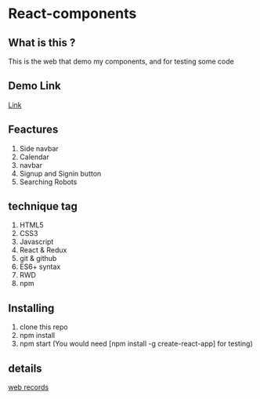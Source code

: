 # React-components
## What is this ? 
This is the web that demo my components, and for testing some code

## Demo Link
[Link](https://chinchedemo.herokuapp.com/)

## Feactures
1. Side navbar 
2. Calendar
3. navbar
4. Signup and Signin button
5. Searching Robots

## technique tag 
1. HTML5
2. CSS3
3. Javascript
4. React & Redux
5. git & github
6. ES6+ syntax
7. RWD
8. npm

## Installing
1. clone this repo
2. npm install
3. npm start (You would need [npm install -g create-react-app] for testing)

## details
[web records](https://hackmd.io/avs1R8ULStOlw4pTiNUZRg?both)
